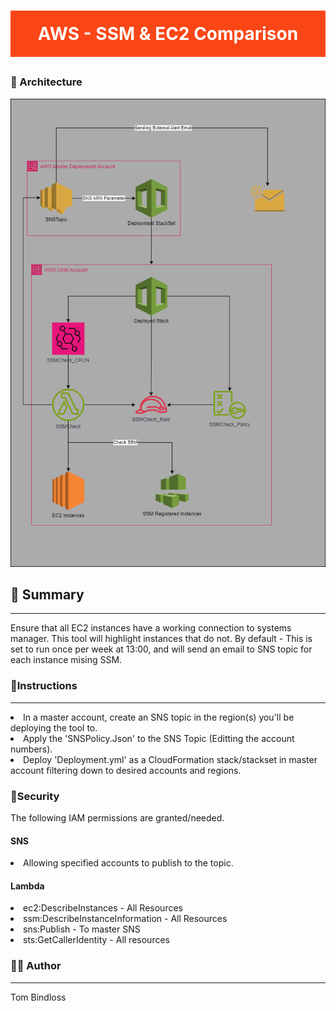 <div style='width: 100%; background: #fa4616; margin-bottom: 30px;'>
<h1 style='Text-align:center; color:white; padding: 20px;'> AWS - SSM & EC2 Comparison</h1>
</div>

### 📃 Architecture 
![Architecture Diagram](./Docs/Diagram1.png)

## 📝 Summary
---
Ensure that all EC2 instances have a working connection to systems manager. This tool will highlight instances that do not.
By default - This is set to run once per week at 13:00, and will send an email to SNS topic for each instance mising SSM.

### 🧪Instructions
---
<li> In a master account, create an SNS topic in the region(s) you'll be deploying the tool to. </li>
<li> Apply the 'SNSPolicy.Json' to the SNS Topic (Editting the account numbers).</li>
<li> Deploy 'Deployment.yml' as a CloudFormation stack/stackset in master account filtering down to desired accounts and regions.</li>

### 🔐Security
<p> The following IAM permissions are granted/needed. </p>

#### SNS
<li> Allowing specified accounts to publish to the topic. </li>

#### Lambda
<li>ec2:DescribeInstances - All Resources </li>
<li>ssm:DescribeInstanceInformation - All Resources </li>
<li>sns:Publish - To master SNS </li>
<li>sts:GetCallerIdentity - All resources </li>

### 👨‍💻 Author
---
Tom Bindloss

